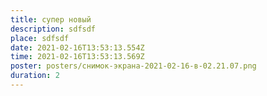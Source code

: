 ```yaml
---
title: супер новый
description: sdfsdf
place: sdfsdf
date: 2021-02-16T13:53:13.554Z
time: 2021-02-16T13:53:13.569Z
poster: posters/снимок-экрана-2021-02-16-в-02.21.07.png
duration: 2
---
```

